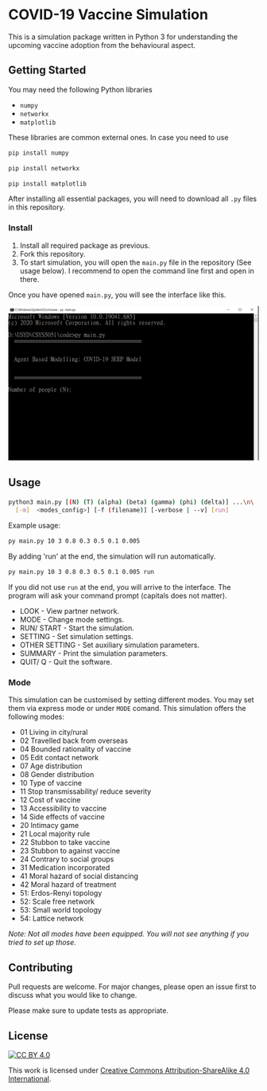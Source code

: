 # COVID-19 Vaccine Simulation

This is a simulation package written in Python 3 for understanding the upcoming vaccine adoption from the behavioural aspect.

## Getting Started

You may need the following Python libraries
* `numpy`
* `networkx`
* `matplotlib`

These libraries are common external ones. In case you need to use
```bash
pip install numpy
```
```bash
pip install networkx
```
```bash
pip install matplotlib
```

After installing all essential packages, you will need to download all `.py` files in this repository.

### Install
1. Install all required package as previous.
2. Fork this repository.
3. To start simulation, you will open the `main.py` file in the repository (See usage below). I recommend to open the command line first and open in there.

Once you have opened `main.py`, you will see the interface like this.

![Initial interface](/fig/Interface01.PNG)

## Usage

```bash
python3 main.py [(N) (T) (alpha) (beta) (gamma) (phi) (delta)] ...\n\
  [-m]  <modes_config>] [-f (filename)] [-verbose | --v] [run]
```

Example usage:
```bash
py main.py 10 3 0.8 0.3 0.5 0.1 0.005
```
By adding 'run' at the end, the simulation will run automatically.
```bash
py main.py 10 3 0.8 0.3 0.5 0.1 0.005 run
```

If you did not use `run` at the end, you will arrive to the interface. The program will ask your command prompt (capitals does not matter).

* LOOK - View partner network.
* MODE - Change mode settings.
* RUN/ START - Start the simulation.
* SETTING - Set simulation settings.
* OTHER SETTING - Set auxiliary simulation parameters.
* SUMMARY - Print the simulation parameters.
* QUIT/ Q - Quit the software.

### Mode
This simulation can be customised by setting different modes. You may set them via express mode or under `MODE` comand. This simulation offers the following modes:

* 01 Living in city/rural
* 02 Travelled back from overseas
* 04 Bounded rationality of vaccine
* 05 Edit contact network
* 07 Age distribution
* 08 Gender distribution
* 10 Type of vaccine
* 11 Stop transmissability/ reduce severity
* 12 Cost of vaccine
* 13 Accessibility to vaccine
* 14 Side effects of vaccine
* 20 Intimacy game
* 21 Local majority rule
* 22 Stubbon to take vaccine
* 23 Stubbon to against vaccine
* 24 Contrary to social groups
* 31 Medication incorporated
* 41 Moral hazard of social distancing
* 42 Moral hazard of treatment
* 51: Erdos-Renyi topology
* 52: Scale free network
* 53: Small world topology
* 54: Lattice network

_Note: Not all modes have been equipped. You will not see anything if you tried to set up those._

## Contributing
Pull requests are welcome. For major changes, please open an issue first to discuss what you would like to change.

Please make sure to update tests as appropriate.

## License
[![CC BY 4.0][cc-by-shield]][cc-by]

This work is licensed under [Creative Commons Attribution-ShareAlike 4.0 International](https://creativecommons.org/licenses/by-sa/4.0/).

[cc-by]: http://creativecommons.org/licenses/by/4.0/
[cc-by-image]: https://i.creativecommons.org/l/by/4.0/88x31.png
[cc-by-shield]: https://img.shields.io/badge/License-CC%20BY%204.0-lightgrey.svg
